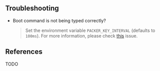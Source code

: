 ## Troubleshooting

* Boot command is not being typed correctly?

    > Set the environment variable `PACKER_KEY_INTERVAL` (defaults to `100ms`). For more information, please check [this](https://github.com/hashicorp/packer/issues/6247) issue.

## References

TODO